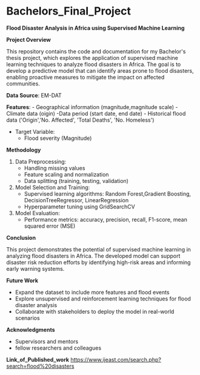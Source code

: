 # Bachelors_Final_Project

**Flood Disaster Analysis in Africa using Supervised Machine Learning**

**Project Overview**

This repository contains the code and documentation for my Bachelor's thesis project, which explores the application of supervised machine learning techniques to analyze flood disasters in Africa. The goal is to develop a predictive model that can identify areas prone to flood disasters, enabling proactive measures to mitigate the impact on affected communities.

**Data Source**:
EM-DAT

**Features**:
    - Geographical information (magnitude,magnitude scale)
    - Climate data (oigin)
    -Data period (start date, end date)
    - Historical flood data ('Origin','No. Affected', 'Total Deaths', 'No. Homeless')
- Target Variable:
    - Flood severity (Magnitude)

**Methodology**

1. Data Preprocessing:
    - Handling missing values
    - Feature scaling and normalization
    - Data splitting (training, testing, validation)
2. Model Selection and Training:
    - Supervised learning algorithms: Random Forest,Gradient Boosting, DecisionTreeRegressor, LinearRegression
    - Hyperparameter tuning using GridSearchCV
3. Model Evaluation:
    - Performance metrics: accuracy, precision, recall, F1-score, mean squared error (MSE)
  
**Conclusion**

This project demonstrates the potential of supervised machine learning in analyzing flood disasters in Africa. The developed model can support disaster risk reduction efforts by identifying high-risk areas and informing early warning systems.

**Future Work**

- Expand the dataset to include more features and flood events
- Explore unsupervised and reinforcement learning techniques for flood disaster analysis
- Collaborate with stakeholders to deploy the model in real-world scenarios

**Acknowledgments**

- Supervisors and mentors
- fellow researchers and colleagues

**Link_of_Published_work**
https://www.ijeast.com/search.php?search=flood%20disasters

    
